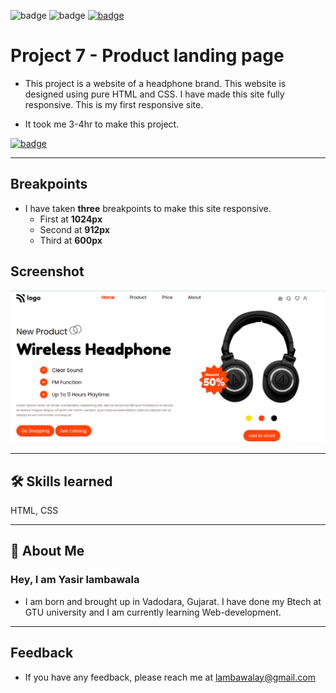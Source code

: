 ![badge](https://img.shields.io/badge/MADE%20WITH-HTML%20%26%20CSS-blue)
![badge](https://img.shields.io/badge/TIME%20TAKEN-3--4hrs-red)
[![badge](https://img.shields.io/badge/SEE%20DEMO%20-VISIT-green)](https://project7-26722.netlify.app/)

# Project 7 - Product landing page

- This project is a website of a headphone brand. This website is designed using pure HTML and CSS. I have made this site fully responsive. This is my first responsive site.

- It took me 3-4hr to make this project.

[![badge](https://img.shields.io/badge/LINK%20OF-PROJECT--7-blue)](https://project7-26722.netlify.app/)

---

## Breakpoints

- I have taken **three** breakpoints to make this site responsive.
  - First at **1024px**
  - Second at **912px**
  - Third at **600px**

## Screenshot

![App Screenshot](./images/project7-image.png)

---

## 🛠 Skills learned

HTML, CSS

---

## 🚀 About Me

### Hey, I am Yasir lambawala

- I am born and brought up in Vadodara, Gujarat. I have done my Btech at GTU university and I am currently learning Web-development.

---

## Feedback

- If you have any feedback, please reach me at lambawalay@gmail.com
